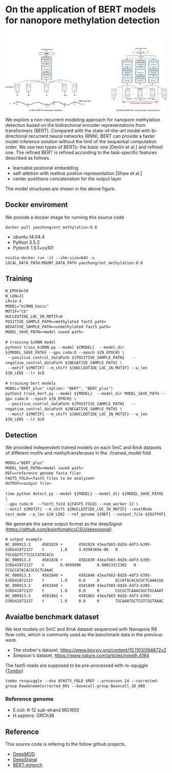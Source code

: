 # On the application of BERT models for nanopore methylation detection

![](figures/BERT_model_refined.png)

We explore a non-recurrent modeling approach for nanopore methylation detection based on the bidirectional encoder representations from transformers (BERT).
Compared with the state-of-the-art model with bi-directional recurrent neural networks (RNN), BERT can provide a faster model inference solution without the limit of
the sequential computation order.
We use two types of BERTs: the basic one [Devlin et al.] and refined one.
The refined BERT is refined according to the task-specific features described as follows.

- learnable postional embedding
- self-attetion with realtive postion representation [Shaw et al.]
- center postitions concatenation for the output layer

The model structures are shown in the above figure. 

## Docker enviroment
We provide a docker image for running this source code
```
docker pull yaozhong/ont_methylation:0.6
```
* ubuntu 14.04.4
* Python 3.5.2
* Pytorch 1.5.1+cu101
```
nvidia-docker run -it --shm-size=64G -v LOCAL_DATA_PATH:MOUNT_DATA_PATH yaozhong/ont_methylation:0.6
```

## Training
```
N_EPOCH=50
W_LEN=21
LR=1e-4
MODEL="biRNN_basic"
MOTIF="CG"
NUCLEOTIDE_LOC_IN_MOTIF=0
POSITIVE_SAMPLE_PATH=<methylated fast5 path>
NEGATIVE_SAMPLE_PATH=<unmethylated fast5 path>
MODEL_SAVE_PATH=<model saved path>

# training biRNN model
python3 train_biRNN.py --model ${MODEL}  --model_dir ${MODEL_SAVE_PATH} --gpu cuda:0 --epoch ${N_EPOCH} \
 --positive_control_dataPath ${POSITIVE_SAMPLE_PATH}   --negative_control_dataPath ${NEGATIVE_SAMPLE_PATH} \
 --motif ${MOTIF} --m_shift ${NUCLEOTIDE_LOC_IN_MOTIF} --w_len ${W_LEN} --lr $LR 

# training bert models
MODEL="BERT_plus" (option: "BERT", "BERT_plus")
python3 train_bert.py --model ${MODEL}  --model_dir MODEL_SAVE_PATH --gpu cuda:0 --epoch ${N_EPOCH} \
 --positive_control_dataPath ${POSITIVE_SAMPLE_PATH}   --negative_control_dataPath ${NEGATIVE_SAMPLE_PATH} \
 --motif ${MOTIF} --m_shift ${NUCLEOTIDE_LOC_IN_MOTIF} --w_len ${W_LEN} --lr $LR 
```

## Detection

We provided independent trained models on each 5mC and 6mA datasets of different motifs and methyltransferases in the ./trained_model fold.

```
MODEL="BERT_plus" 
MODEL_SAVE_PATH=<model saved path>
REF=<reference genome fasta file>
FAST5_FOLD=<fast5 files to be analyzed>
OUTPUT=<output file>

time python detect.py --model ${MODEL} --model_dir ${MODEL_SAVE_PATH} \
--gpu cuda:0  --fast5_fold ${FAST5_FOLD} --num_worker 12 \
--motif ${MOTIF} --m_shift ${NUCLEOTIDE_LOC_IN_MOTIF} --evalMode test_mode --w_len ${W_LEN} --ref_genome ${REF} --output_file ${OUTPUT}
```

We generate the same output format as the deepSignal (https://github.com/bioinfomaticsCSU/deepsignal).

```
# output example
NC_000913.3     4581829 +       4581829 43ea7b03-8d2b-4df3-b395-536b41872137    t       1.0     3.0398369e-06   0       TGCGGGTCTTCGCCATACACG
NC_000913.3     4581838 +       4581838 43ea7b03-8d2b-4df3-b395-536b41872137    t       0.9999996       0.00013372302   0       TCGCCATACACGCGCTCAAAC
NC_000913.3     4581840 +       4581840 43ea7b03-8d2b-4df3-b395-536b41872137    t       1.0     0.0     0       GCCATACACGCGCTCAAACGG
NC_000913.3     4581848 +       4581848 43ea7b03-8d2b-4df3-b395-536b41872137    t       1.0     0.0     0       CGCGCTCAAACGGCTGCAAAT
NC_000913.3     4581862 +       4581862 43ea7b03-8d2b-4df3-b395-536b41872137    t       1.0     0.0     0       TGCAAATGCTCGTCGGTAAAC
```


## Avaialbe benchmark dataset

We test models on 5mC and 6mA dataset sequenced with Nanopore R9 flow cells, 
which is commonly used as the benchmark data in the previous work.

- The stoiber's dataset, https://www.biorxiv.org/content/10.1101/094672v2
- Simpson's dataset, https://www.nature.com/articles/nmeth.4184

The fast5 reads are supposed to be pre-processed with re-squggle ([Tombo](https://github.com/nanoporetech/tombo)) 
```
tombo resquiggle --dna $FAST5_FOLD $REF --processes 24 --corrected-group RawGenomeCorrected_001 --basecall-group Basecall_1D_000 
```

### Reference genome
- E.coli: K-12 sub-strand MG1655
- H.sapiens: GRCh38


## Reference
This source code is refering to the follow github projects. 
- [DeepMOD](https://github.com/WGLab/DeepMod)
- [DeepSignal](https://github.com/bioinfomaticsCSU/deepsignal)
- [BERT-pytorch](https://github.com/codertimo/BERT-pytorch)




